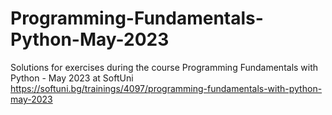 # Programming-Fundamentals-Python-May-2023
Solutions for exercises during the course Programming Fundamentals with Python - May 2023 at SoftUni https://softuni.bg/trainings/4097/programming-fundamentals-with-python-may-2023
